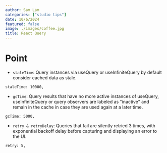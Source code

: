 ```yaml
---
author: Sam Lam
categories: ["studio tips"]
date: 10/6/2024
featured: false
image: ./images/coffee.jpg
title: React Query
---
```


# Point

- `staleTime`: Query instances via useQuery or useInfiniteQuery by default consider cached data as stale.
```tsx
staleTime: 10000,
```

- `gcTime`: Query results that have no more active instances of useQuery, useInfiniteQuery or query observers are labeled as "inactive" and remain in the cache in case they are used again at a later time.
```tsx
gcTime: 5000,
```

- `retry & retryDelay`: Queries that fail are silently retried 3 times, with exponential backoff delay before capturing and displaying an error to the UI.
```tsx
retry: 5,
```